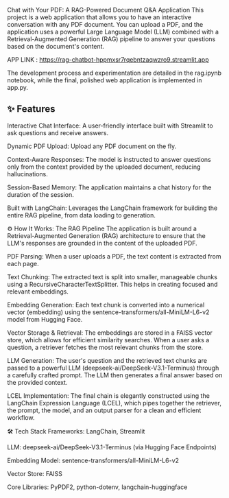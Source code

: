 Chat with Your PDF: A RAG-Powered Document Q&A Application
This project is a web application that allows you to have an interactive conversation with any PDF document. You can upload a PDF, and the application uses a powerful Large Language Model (LLM) combined with a Retrieval-Augmented Generation (RAG) pipeline to answer your questions based on the document's content.

APP LINK : https://rag-chatbot-hppmxsr7rqebntzaqwzro9.streamlit.app

The development process and experimentation are detailed in the rag.ipynb notebook, while the final, polished web application is implemented in app.py.

## ✨ Features

Interactive Chat Interface: A user-friendly interface built with Streamlit to ask questions and receive answers.

Dynamic PDF Upload: Upload any PDF document on the fly.

Context-Aware Responses: The model is instructed to answer questions only from the context provided by the uploaded document, reducing hallucinations.

Session-Based Memory: The application maintains a chat history for the duration of the session.

Built with LangChain: Leverages the LangChain framework for building the entire RAG pipeline, from data loading to generation.

⚙️ How It Works: The RAG Pipeline
The application is built around a Retrieval-Augmented Generation (RAG) architecture to ensure that the LLM's responses are grounded in the content of the uploaded PDF.

PDF Parsing: When a user uploads a PDF, the text content is extracted from each page.

Text Chunking: The extracted text is split into smaller, manageable chunks using a RecursiveCharacterTextSplitter. This helps in creating focused and relevant embeddings.

Embedding Generation: Each text chunk is converted into a numerical vector (embedding) using the sentence-transformers/all-MiniLM-L6-v2 model from Hugging Face.

Vector Storage & Retrieval: The embeddings are stored in a FAISS vector store, which allows for efficient similarity searches. When a user asks a question, a retriever fetches the most relevant chunks from the store.

LLM Generation: The user's question and the retrieved text chunks are passed to a powerful LLM (deepseek-ai/DeepSeek-V3.1-Terminus) through a carefully crafted prompt. The LLM then generates a final answer based on the provided context.

LCEL Implementation: The final chain is elegantly constructed using the LangChain Expression Language (LCEL), which pipes together the retriever, the prompt, the model, and an output parser for a clean and efficient workflow.

🛠️ Tech Stack
Frameworks: LangChain, Streamlit

LLM: deepseek-ai/DeepSeek-V3.1-Terminus (via Hugging Face Endpoints)

Embedding Model: sentence-transformers/all-MiniLM-L6-v2

Vector Store: FAISS

Core Libraries: PyPDF2, python-dotenv, langchain-huggingface
